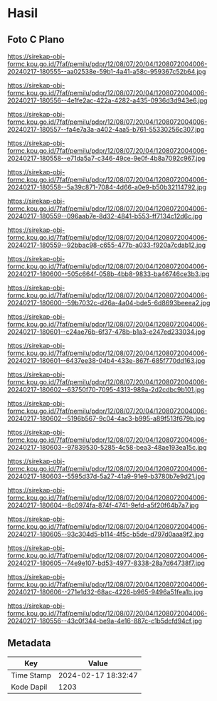 # Hasil

## Foto C Plano

https://sirekap-obj-formc.kpu.go.id/7faf/pemilu/pdpr/12/08/07/20/04/1208072004006-20240217-180555--aa02538e-59b1-4a41-a58c-959367c52b64.jpg

https://sirekap-obj-formc.kpu.go.id/7faf/pemilu/pdpr/12/08/07/20/04/1208072004006-20240217-180556--4e1fe2ac-422a-4282-a435-0936d3d943e6.jpg

https://sirekap-obj-formc.kpu.go.id/7faf/pemilu/pdpr/12/08/07/20/04/1208072004006-20240217-180557--fa4e7a3a-a402-4aa5-b761-55330256c307.jpg

https://sirekap-obj-formc.kpu.go.id/7faf/pemilu/pdpr/12/08/07/20/04/1208072004006-20240217-180558--e71da5a7-c346-49ce-9e0f-4b8a7092c967.jpg

https://sirekap-obj-formc.kpu.go.id/7faf/pemilu/pdpr/12/08/07/20/04/1208072004006-20240217-180558--5a39c871-7084-4d66-a0e9-b50b32114792.jpg

https://sirekap-obj-formc.kpu.go.id/7faf/pemilu/pdpr/12/08/07/20/04/1208072004006-20240217-180559--096aab7e-8d32-4841-b553-ff7134c12d6c.jpg

https://sirekap-obj-formc.kpu.go.id/7faf/pemilu/pdpr/12/08/07/20/04/1208072004006-20240217-180559--92bbac98-c655-477b-a033-f920a7cdab12.jpg

https://sirekap-obj-formc.kpu.go.id/7faf/pemilu/pdpr/12/08/07/20/04/1208072004006-20240217-180600--505c664f-058b-4bb8-9833-ba46746ce3b3.jpg

https://sirekap-obj-formc.kpu.go.id/7faf/pemilu/pdpr/12/08/07/20/04/1208072004006-20240217-180600--59b7032c-d26a-4a04-bde5-6d8693beeea2.jpg

https://sirekap-obj-formc.kpu.go.id/7faf/pemilu/pdpr/12/08/07/20/04/1208072004006-20240217-180601--c24ae76b-6f37-478b-b1a3-e247ed233034.jpg

https://sirekap-obj-formc.kpu.go.id/7faf/pemilu/pdpr/12/08/07/20/04/1208072004006-20240217-180601--6437ee38-04b4-433e-867f-685f770dd163.jpg

https://sirekap-obj-formc.kpu.go.id/7faf/pemilu/pdpr/12/08/07/20/04/1208072004006-20240217-180602--63750f70-7095-4313-989a-2d2cdbc9b101.jpg

https://sirekap-obj-formc.kpu.go.id/7faf/pemilu/pdpr/12/08/07/20/04/1208072004006-20240217-180602--5196b567-9c04-4ac3-b995-a89f513f679b.jpg

https://sirekap-obj-formc.kpu.go.id/7faf/pemilu/pdpr/12/08/07/20/04/1208072004006-20240217-180603--97839530-5285-4c58-bea3-48ae193ea15c.jpg

https://sirekap-obj-formc.kpu.go.id/7faf/pemilu/pdpr/12/08/07/20/04/1208072004006-20240217-180603--5595d37d-5a27-41a9-91e9-b3780b7e9d21.jpg

https://sirekap-obj-formc.kpu.go.id/7faf/pemilu/pdpr/12/08/07/20/04/1208072004006-20240217-180604--8c0974fa-874f-4741-9efd-a5f20f64b7a7.jpg

https://sirekap-obj-formc.kpu.go.id/7faf/pemilu/pdpr/12/08/07/20/04/1208072004006-20240217-180605--93c304d5-b114-4f5c-b5de-d797d0aaa9f2.jpg

https://sirekap-obj-formc.kpu.go.id/7faf/pemilu/pdpr/12/08/07/20/04/1208072004006-20240217-180605--74e9e107-bd53-4977-8338-28a7d64738f7.jpg

https://sirekap-obj-formc.kpu.go.id/7faf/pemilu/pdpr/12/08/07/20/04/1208072004006-20240217-180606--271e1d32-68ac-4226-b965-9496a51fea1b.jpg

https://sirekap-obj-formc.kpu.go.id/7faf/pemilu/pdpr/12/08/07/20/04/1208072004006-20240217-180556--43c0f344-be9a-4e16-887c-c1b5dcfd94cf.jpg


## Metadata

| Key        | Value               |
| ---------- | ------------------- |
| Time Stamp | 2024-02-17 18:32:47 |
| Kode Dapil | 1203                |



